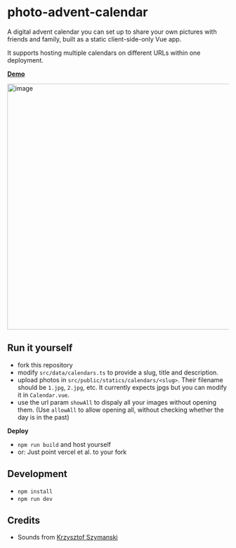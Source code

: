 # photo-advent-calendar

A digital advent calendar you can set up to share your own pictures with friends and family, built as a static client-side-only Vue app.

It supports hosting multiple calendars on different URLs within one deployment.

**[Demo](https://photo-advent-calendar-git-main-maxs-projects-b507fdcd.vercel.app/calendars/demo?allowAll)**

<img width="560" alt="image" src="https://github.com/user-attachments/assets/c5367769-4d2a-45d0-b68f-024e87e479ed">

## Run it yourself

- fork this repository
- modify `src/data/calendars.ts` to provide a slug, title and description.
- upload photos in `src/public/statics/calendars/<slug>`. Their filename should be `1.jpg`, `2.jpg`, etc. It currently expects jpgs but you can modify it in `Calendar.vue`.
- use the url param `showAll` to dispaly all your images without opening them. (Use `allowAll` to allow opening all, without checking whether the day is in the past)

**Deploy**

- `npm run build` and host yourself
- or: Just point vercel et al. to your fork

## Development

- `npm install`
- `npm run dev`

## Credits

- Sounds from [Krzysztof Szymanski](https://pixabay.com/users/djartmusic-46653586/)
